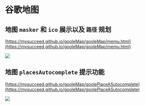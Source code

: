 # 谷歌地图
## 地图 `masker` 和 `ico` 展示以及 `路径` 规划  
[https://mysucceed.github.io/gooleMap/gooleMap/memu.html](https://mysucceed.github.io/gooleMap/gooleMap/memu.html)

![](https://mysucceed.github.io/gooleMap/map1.png) 
## 地图 `placesAutocomplete` 提示功能
[https://mysucceed.github.io/gooleMap/goolePlaceASutocomplete](https://mysucceed.github.io/gooleMap/goolePlaceASutocomplete)

![](https://mysucceed.github.io/gooleMap/map2.png)
